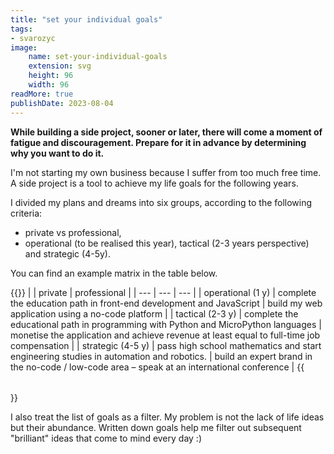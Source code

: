 ```yaml
---
title: "set your individual goals"
tags:
- svarozyc
image:
    name: set-your-individual-goals
    extension: svg
    height: 96
    width: 96
readMore: true
publishDate: 2023-08-04
---
```

**While building a side project, sooner or later, there will come a moment of fatigue and discouragement. Prepare for it in advance by determining why you want to do it.**
<!--more-->
I'm not starting my own business because I suffer from too much free time. A side project is a tool to achieve my life goals for the following years.

I divided my plans and dreams into six groups, according to the following criteria:
- private vs professional,
- operational (to be realised this year), tactical (2-3 years perspective) and strategic (4-5y).

You can find an example matrix in the table below.

{{<table class="mono">}}
| | private | professional |
| --- | --- | --- |
| operational (1 y) | complete the education path in front-end development and JavaScript | build my web application using a no-code platform |
| tactical (2-3 y) | complete the educational path in programming with Python and MicroPython languages | monetise the application and achieve revenue at least equal to full-time job compensation |
| strategic (4-5 y) | pass high school mathematics and start engineering studies in automation and robotics. | build an expert brand in the no-code / low-code area – speak at an international conference |
{{</table>}}

I also treat the list of goals as a filter. My problem is not the lack of life ideas but their abundance. Written down goals help me filter out subsequent "brilliant" ideas that come to mind every day :)